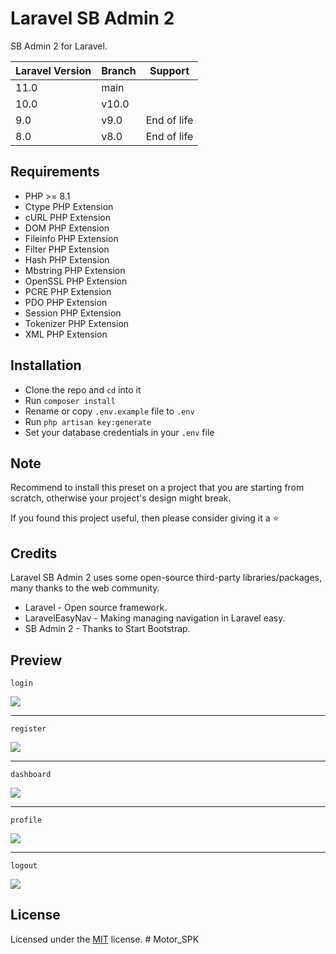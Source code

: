 # Laravel SB Admin 2

SB Admin 2 for Laravel.

| Laravel Version | Branch | Support     |
|-----------------|--------|-------------|
| 11.0            | main   |             |
| 10.0            | v10.0  |             |
| 9.0             | v9.0   | End of life |
| 8.0             | v8.0   | End of life |

## Requirements

- PHP >= 8.1
- Ctype PHP Extension
- cURL PHP Extension
- DOM PHP Extension
- Fileinfo PHP Extension
- Filter PHP Extension
- Hash PHP Extension
- Mbstring PHP Extension
- OpenSSL PHP Extension
- PCRE PHP Extension
- PDO PHP Extension
- Session PHP Extension
- Tokenizer PHP Extension
- XML PHP Extension

## Installation

- Clone the repo and `cd` into it
- Run `composer install`
- Rename or copy `.env.example` file to `.env`
- Run `php artisan key:generate`
- Set your database credentials in your `.env` file

## Note

Recommend to install this preset on a project that you are starting from scratch, otherwise your project's design might break.

If you found this project useful, then please consider giving it a :star:

## Credits

Laravel SB Admin 2 uses some open-source third-party libraries/packages, many thanks to the web community.

- Laravel - Open source framework.
- LaravelEasyNav - Making managing navigation in Laravel easy.
- SB Admin 2 - Thanks to Start Bootstrap.

## Preview

`login`

<img src="https://imgur.com/YjGp6Sbl.png">

***

`register`

<img src="https://imgur.com/Wj09cu4l.png">

***

`dashboard`

<img src="https://imgur.com/CrmOfT5l.png">

***

`profile`

<img src="https://imgur.com/5t4eS1rl.png">

***

`logout`

<img src="https://imgur.com/d9JclOYl.png">

## License

Licensed under the [MIT](LICENSE) license.
#   M o t o r _ S P K  
 
